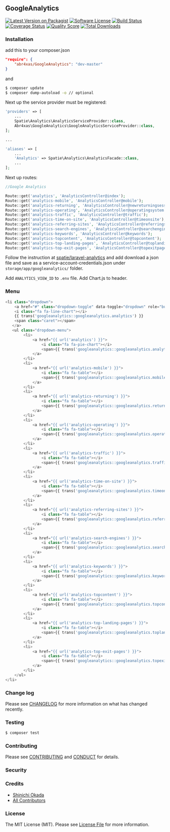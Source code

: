 ## GoogleAnalytics

[![Latest Version on Packagist][ico-version]](https://packagist.org/packages/abr4xas/googleanalytics)
[![Software License][ico-license]](LICENSE.md)
[![Build Status][ico-travis]][link-travis]
[![Coverage Status][ico-scrutinizer]][link-scrutinizer]
[![Quality Score][ico-code-quality]][link-code-quality]
[![Total Downloads][ico-downloads]](https://github.com/abr4xas/GoogleAnalytics)




### Installation

add this to your composer.json

```json
"require": {
    "abr4xas/GoogleAnalytics": "dev-master"
}
```

and

```bash
$ composer update
$ composer dump-autoload -o // optional
```

Next up the service provider must be registered:

```php
'providers' => [
    ...
    Spatie\Analytics\AnalyticsServiceProvider::class,
    Abr4xas\GoogleAnalytics\GoogleAnalyticsServiceProvider::class,
];

...

'aliases' => [
    ...
    'Analytics' => Spatie\Analytics\AnalyticsFacade::class,
    ...
];

```
Next up routes:

```php
//Google Analytics

Route::get('analytics', 'AnalyticsController@index');
Route::get('analytics-mobile', 'AnalyticsController@mobile');
Route::get('analytics-returning', 'AnalyticsController@newreturningsessions');
Route::get('analytics-operating', 'AnalyticsController@operatingsystem');
Route::get('analytics-traffic', 'AnalyticsController@traffic');
Route::get('analytics-time-on-site', 'AnalyticsController@timeonsite');
Route::get('analytics-referring-sites', 'AnalyticsController@referringsites');
Route::get('analytics-search-engines', 'AnalyticsController@searchengines');
Route::get('analytics-keywords', 'AnalyticsController@keywords');
Route::get('analytics-topcontent', 'AnalyticsController@topcontent');
Route::get('analytics-top-landing-pages', 'AnalyticsController@toplandingpages');
Route::get('analytics-top-exit-pages', 'AnalyticsController@topexitpages');
```

Follow the instruction at [spatie/laravel-analytics](https://github.com/spatie/laravel-analytics) and add download a json file and save as a service-account-credentials.json under `storage/app/googleanalytics/` folder.

Add `ANALYTICS_VIEW_ID` to `.env` file.
Add Chart.js to header.

### Menu

```php
<li class="dropdown">
    <a href="#" class="dropdown-toggle" data-toggle="dropdown" role="button" aria-haspopup="true" aria-expanded="false">
	<i class="fa fa-line-chart"></i>  
	{{ trans('googleanalytics::googleanalytics.analytics') }}
	<span class="caret"></span>
   </a>
   <ul class="dropdown-menu">
        <li>
            <a href="{{ url('analytics') }}">
                <i class="fa fa-pie-chart"></i> 
                <span>{{ trans('googleanalytics::googleanalytics.analyticsbasic') }}</span>
            </a>
        </li>
        <li>
            <a href="{{ url('analytics-mobile') }}">
                <i class="fa fa-table"></i> 
                <span>{{ trans('googleanalytics::googleanalytics.mobile-traffic') }}</span>
            </a>
        </li>
        <li>
            <a href="{{ url('analytics-returning') }}">
                <i class="fa fa-table"></i> 
                <span>{{ trans('googleanalytics::googleanalytics.returningsessions') }}</span>
            </a>
        </li>
        <li>
            <a href="{{ url('analytics-operating') }}">
                <i class="fa fa-table"></i> 
                <span>{{ trans('googleanalytics::googleanalytics.operatingsystem') }}</span>
            </a>
        </li>
        <li>
            <a href="{{ url('analytics-traffic') }}">
                <i class="fa fa-table"></i> 
                <span>{{ trans('googleanalytics::googleanalytics.trafficsources') }}</span>
            </a>
        </li>
        <li>
            <a href="{{ url('analytics-time-on-site') }}">
                <i class="fa fa-table"></i> 
                <span>{{ trans('googleanalytics::googleanalytics.timeonsite') }}</span>
            </a>
        </li>
        <li>
            <a href="{{ url('analytics-referring-sites') }}">
                <i class="fa fa-table"></i> 
                <span>{{ trans('googleanalytics::googleanalytics.referringsites') }}</span>
            </a>
        </li>
        <li>
            <a href="{{ url('analytics-search-engines') }}">
                <i class="fa fa-table"></i> 
                <span>{{ trans('googleanalytics::googleanalytics.searchengines') }}</span>
            </a>
        </li>
        <li>
            <a href="{{ url('analytics-keywords') }}">
                <i class="fa fa-table"></i> 
                <span>{{ trans('googleanalytics::googleanalytics.keywords') }}</span>
            </a>
        </li>
        <li>
            <a href="{{ url('analytics-topcontent') }}">
                <i class="fa fa-table"></i> 
                <span>{{ trans('googleanalytics::googleanalytics.topcontent') }}</span>
            </a>
        </li>
        <li>
            <a href="{{ url('analytics-top-landing-pages') }}">
                <i class="fa fa-table"></i> 
                <span>{{ trans('googleanalytics::googleanalytics.toplandingpages') }}</span>
            </a>
        </li>
        <li>
            <a href="{{ url('analytics-top-exit-pages') }}">
                <i class="fa fa-table"></i> 
                <span>{{ trans('googleanalytics::googleanalytics.topexitpages') }}</span>
            </a>
        </li>
    </ul>
</li> 
```

### Change log

Please see [CHANGELOG](CHANGELOG.md) for more information on what has changed recently.

### Testing

``` bash
$ composer test
```

### Contributing

Please see [CONTRIBUTING](CONTRIBUTING.md) and [CONDUCT](CONDUCT.md) for details.

### Security


### Credits

- [Shinichi Okada][link-author]
- [All Contributors][link-contributors]

### License

The MIT License (MIT). Please see [License File](LICENSE.md) for more information.

[ico-version]: https://img.shields.io/packagist/v/abr4xas/GoogleAnalytics.svg?style=flat-square
[ico-license]: https://img.shields.io/badge/license-MIT-brightgreen.svg?style=flat-square
[ico-travis]: https://img.shields.io/travis/abr4xas/GoogleAnalytics/master.svg?style=flat-square
[ico-scrutinizer]: https://img.shields.io/scrutinizer/coverage/g/abr4xas/GoogleAnalytics.svg?style=flat-square
[ico-code-quality]: https://img.shields.io/scrutinizer/g/abr4xas/GoogleAnalytics.svg?style=flat-square
[ico-downloads]: https://img.shields.io/packagist/dt/abr4xas/GoogleAnalytics.svg?style=flat-square

[link-packagist]: https://packagist.org/packages/abr4xas/googleanalytics
[link-travis]: https://travis-ci.org/abr4xas/GoogleAnalytics
[link-scrutinizer]: https://scrutinizer-ci.com/g/abr4xas/GoogleAnalytics/code-structure
[link-code-quality]: https://scrutinizer-ci.com/g/abr4xas/GoogleAnalytics
[link-downloads]: https://packagist.org/packages/abr4xas/googleanalytics
[link-author]: https://github.com/abr4xas
[link-contributors]: ../../contributors
